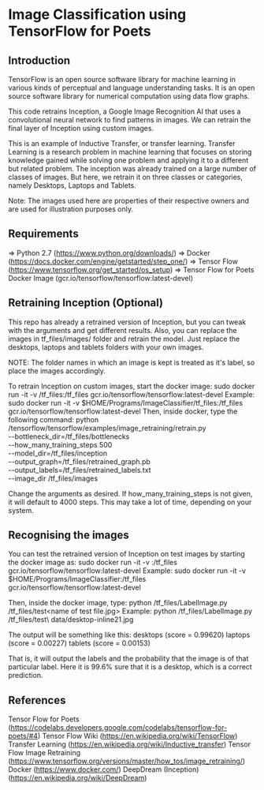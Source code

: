 # Image Classification using TensorFlow for Poets

## Introduction
TensorFlow is an open source software library for machine learning in various kinds of perceptual and language understanding tasks. It is an open source software library for numerical computation using data flow graphs. 

This code retrains Inception, a Google Image Recognition AI that uses a convolutional neural network to find patterns in images. We can retrain the final layer of Inception using custom images. 

This is an example of Inductive Transfer, or transfer learning. Transfer Learning is a research problem in machine learning that focuses on storing knowledge gained while solving one problem and applying it to a different but related problem. The inception was already trained on a large number of classes of images. But here, we retrain it on three classes or categories, namely Desktops, Laptops and Tablets.

Note: The images used here are properties of their respective owners and are used for illustration purposes only.

## Requirements
=> Python 2.7 (https://www.python.org/downloads/)
=> Docker (https://docs.docker.com/engine/getstarted/step_one/)
=> Tensor Flow (https://www.tensorflow.org/get_started/os_setup)
=> Tensor Flow for Poets Docker Image (gcr.io/tensorflow/tensorflow:latest-devel)

## Retraining Inception (Optional)

This repo has already a retrained version of Inception, but you can tweak with the arguments and get different results. Also, you can replace the images in tf_files/images/ folder and retrain the model. Just replace the desktops, laptops and tablets folders with your own images.

NOTE: The folder names in which an image is kept is treated as it's label, so place the images accordingly.

To retrain Inception on custom images, start the docker image:
	    sudo docker run -it -v <path to this repo>/tf_files:/tf_files  gcr.io/tensorflow/tensorflow:latest-devel
Example:
	    sudo docker run -it -v $HOME/Programs/ImageClassifier/tf_files:/tf_files  gcr.io/tensorflow/tensorflow:latest-devel
Then, inside docker, type the following command:
		 python /tensorflow/tensorflow/examples/image_retraining/retrain.py \
		 --bottleneck_dir=/tf_files/bottlenecks \
		 --how_many_training_steps 500 \
		 --model_dir=/tf_files/inception \
		 --output_graph=/tf_files/retrained_graph.pb \
		 --output_labels=/tf_files/retrained_labels.txt \
		 --image_dir /tf_files/images

Change the arguments as desired.
If how_many_training_steps is not given, it will default to 4000 steps. This may take a lot of time, depending on your system.

## Recognising the images
You can test the retrained version of Inception on test images by starting the docker image as:
	    sudo docker run -it -v <path to this folder>:/tf_files  gcr.io/tensorflow/tensorflow:latest-devel
Example:
	    sudo docker run -it -v $HOME/Programs/ImageClassifier:/tf_files  gcr.io/tensorflow/tensorflow:latest-devel

Then, inside the docker image, type:
		python /tf_files/LabelImage.py /tf_files/test\<name of test file.jpg>
Example:
		python /tf_files/LabelImage.py /tf_files/test\ data/desktop-inline21.jpg

The output will be something like this:
	desktops (score = 0.99620)
	laptops (score = 0.00227)
	tablets (score = 0.00153)
	
That is, it will output the labels and the probability that the image is of that particular label. Here it is 99.6% sure that it is a desktop, which is a correct prediction.

## References
Tensor Flow for Poets (https://codelabs.developers.google.com/codelabs/tensorflow-for-poets/#4)
Tensor Flow Wiki (https://en.wikipedia.org/wiki/TensorFlow)
Transfer Learning (https://en.wikipedia.org/wiki/Inductive_transfer)
Tensor Flow Image Retraining (https://www.tensorflow.org/versions/master/how_tos/image_retraining/)
Docker (https://www.docker.com/)
DeepDream (Inception) (https://en.wikipedia.org/wiki/DeepDream)
